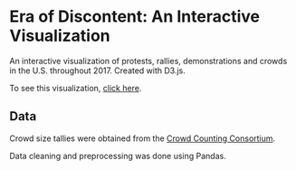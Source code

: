 # Era of Discontent: An Interactive Visualization

An interactive visualization of protests, rallies, demonstrations and crowds in the U.S. throughout 2017. Created with D3.js.

To see this visualization, [click here](http://sallygao.net/crowdviz/crowds.html).

## Data

Crowd size tallies were obtained from the [Crowd Counting Consortium](https://sites.google.com/view/crowdcountingconsortium/home).

Data cleaning and preprocessing was done using Pandas.